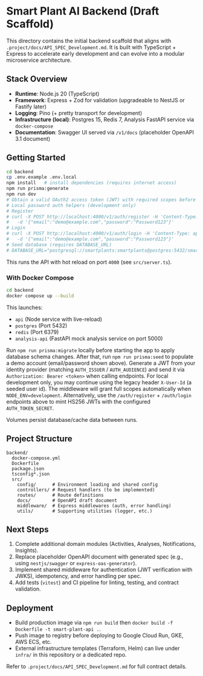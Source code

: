 # Smart Plant AI Backend (Draft Scaffold)

This directory contains the initial backend scaffold that aligns with `.project/docs/API_SPEC_Development.md`. It is built with TypeScript + Express to accelerate early development and can evolve into a modular microservice architecture.

## Stack Overview
- **Runtime**: Node.js 20 (TypeScript)
- **Framework**: Express + Zod for validation (upgradeable to NestJS or Fastify later)
- **Logging**: Pino (+ pretty transport for development)
- **Infrastructure (local)**: Postgres 15, Redis 7, Analysis FastAPI service via `docker-compose`
- **Documentation**: Swagger UI served via `/v1/docs` (placeholder OpenAPI 3.1 document)

## Getting Started
```bash
cd backend
cp .env.example .env.local
npm install   # install dependencies (requires internet access)
npm run prisma:generate
npm run dev
# Obtain a valid OAuth2 access token (JWT) with required scopes before calling the API.
# Local password auth helpers (development only)
# Register
# curl -X POST http://localhost:4000/v1/auth/register -H 'Content-Type: application/json' \\
#   -d '{"email":"demo@example.com","password":"Password123"}'
# Login
# curl -X POST http://localhost:4000/v1/auth/login -H 'Content-Type: application/json' \\
#   -d '{"email":"demo@example.com","password":"Password123"}'
# Seed database (requires DATABASE_URL)
# DATABASE_URL="postgresql://smartplants:smartplants@postgres:5432/smartplants" npm run prisma:seed
```
This runs the API with hot reload on port `4000` (see `src/server.ts`).

### With Docker Compose
```bash
cd backend
docker compose up --build
```
This launches:
- `api` (Node service with live-reload)
- `postgres` (Port 5432)
- `redis` (Port 6379)
- `analysis-api` (FastAPI mock analysis service on port 5000)

Run `npm run prisma:migrate` locally before starting the app to apply database schema changes. After that, run `npm run prisma:seed` to populate a demo account (email/password shown above).
Generate a JWT from your identity provider (matching `AUTH_ISSUER` / `AUTH_AUDIENCE`) and send it via `Authorization: Bearer <token>` when calling endpoints.
For local development only, you may continue using the legacy header `X-User-Id` (a seeded user id). The middleware will grant full scopes automatically when `NODE_ENV=development`. Alternatively, use the `/auth/register` + `/auth/login` endpoints above to mint HS256 JWTs with the configured `AUTH_TOKEN_SECRET`.

Volumes persist database/cache data between runs.

## Project Structure
```
backend/
  docker-compose.yml
  Dockerfile
  package.json
  tsconfig*.json
  src/
    config/      # Environment loading and shared config
    controllers/ # Request handlers (to be implemented)
    routes/      # Route definitions
    docs/        # OpenAPI draft document
    middleware/  # Express middlewares (auth, error handling)
    utils/       # Supporting utilities (logger, etc.)
```

## Next Steps
1. Complete additional domain modules (Activities, Analyses, Notifications, Insights).
2. Replace placeholder OpenAPI document with generated spec (e.g., using `nestjs/swagger` or `express-oas-generator`).
3. Implement shared middleware for authentication (JWT verification with JWKS), idempotency, and error handling per spec.
4. Add tests (`vitest`) and CI pipeline for linting, testing, and contract validation.

## Deployment
- Build production image via `npm run build` then `docker build -f Dockerfile -t smart-plant-api .`.
- Push image to registry before deploying to Google Cloud Run, GKE, AWS ECS, etc.
- External infrastructure templates (Terraform, Helm) can live under `infra/` in this repository or a dedicated repo.

Refer to `.project/docs/API_SPEC_Development.md` for full contract details.
